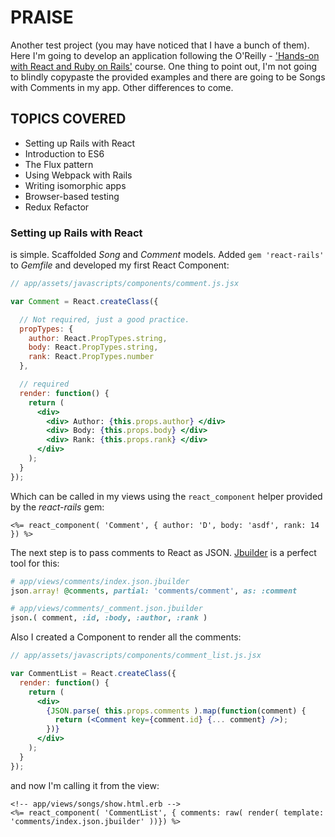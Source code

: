 # PRAISE

Another test project (you may have noticed that I have a bunch of them). Here I'm going to develop an application following the O'Reilly - ['Hands-on with React and Ruby on Rails'](http://shop.oreilly.com/product/0636920044307.do) course. One thing to point out, I'm not going to blindly copypaste the provided examples and there are going to be Songs with Comments in my app. Other differences to come.

## TOPICS COVERED

- Setting up Rails with React
- Introduction to ES6
- The Flux pattern
- Using Webpack with Rails
- Writing isomorphic apps
- Browser-based testing
- Redux Refactor

### Setting up Rails with React

is simple. Scaffolded *Song* and *Comment* models. Added `gem 'react-rails'` to *Gemfile* and developed my first React Component:

```jsx
// app/assets/javascripts/components/comment.js.jsx

var Comment = React.createClass({

  // Not required, just a good practice.
  propTypes: {
    author: React.PropTypes.string,
    body: React.PropTypes.string,
    rank: React.PropTypes.number
  },

  // required
  render: function() {
    return (
      <div>
        <div> Author: {this.props.author} </div>
        <div> Body: {this.props.body} </div>
        <div> Rank: {this.props.rank} </div>
      </div>
    );
  }
});
```

Which can be called in my views using the `react_component` helper provided by the *react-rails* gem:

```erb
<%= react_component( 'Comment', { author: 'D', body: 'asdf', rank: 14 }) %>
```

The next step is to pass comments to React as JSON. [Jbuilder](https://github.com/rails/jbuilder) is a perfect tool for this:

```ruby
# app/views/comments/index.json.jbuilder
json.array! @comments, partial: 'comments/comment', as: :comment

# app/views/comments/_comment.json.jbuilder
json.( comment, :id, :body, :author, :rank )

```

Also I created a Component to render all the comments:

```jsx
// app/assets/javascripts/components/comment_list.js.jsx

var CommentList = React.createClass({
  render: function() {
    return (
      <div>
        {JSON.parse( this.props.comments ).map(function(comment) {
          return (<Comment key={comment.id} {... comment} />);
        })}
      </div>
    );
  }
});
```

and now I'm calling it from the view:

```erb
<!-- app/views/songs/show.html.erb -->
<%= react_component( 'CommentList', { comments: raw( render( template: 'comments/index.json.jbuilder' ))}) %>
```